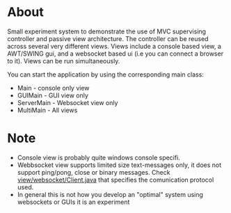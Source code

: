 # About
Small experiment system to demonstrate the use of MVC supervising controller and passive view architecture. The controller can be reused across several very different views.
Views include a console based view, a AWT/SWING gui, and a websocket based ui (i.e you can connect a browser to it). Views can be run simultaneously.

You can start the application by using the corresponding main class:
* Main - console only view
* GUIMain - GUI view only
* ServerMain - Websocket view only
* MultiMain - All views


# Note
* Console view is probably quite windows console specifi.
* Webbsocket view supports limited size text-messages only, it does not support ping/pong, close or binary messages. Check [view/websocket/Client.java](view/websocket/Client.java) that specifies the comunication protocol used.
* In general this is not how you develop an "optimal" system using websockets or GUIs it is an experiment
